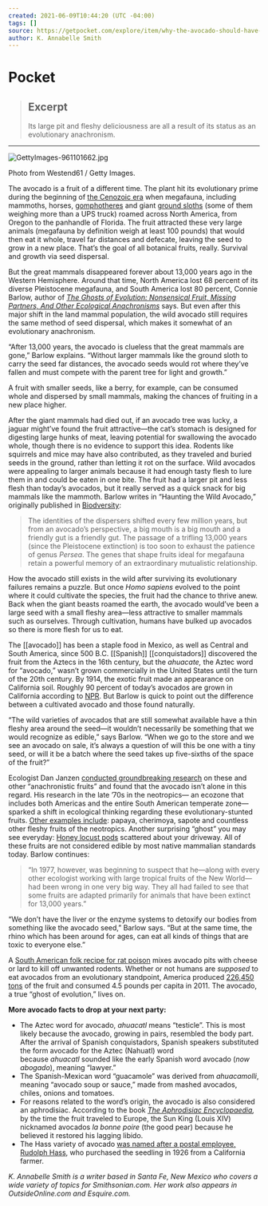 ```yaml
---
created: 2021-06-09T10:44:20 (UTC -04:00)
tags: []
source: https://getpocket.com/explore/item/why-the-avocado-should-have-gone-the-way-of-the-dodo?utm_source=pocket-newtab
author: K. Annabelle Smith
---
```


# Pocket

> ## Excerpt
> Its large pit and fleshy deliciousness are all a result of its status as an evolutionary anachronism.

---
![GettyImages-961101662.jpg](https://pocket-syndicated-images.s3.amazonaws.com/5f1efce138e29.jpg)

Photo from Westend61 / Getty Images.

The avocado is a fruit of a different time. The plant hit its evolutionary prime during the beginning of [the Cenozoic era](http://www.ucmp.berkeley.edu/cenozoic/cenozoic.php "Cenozoic era") when megafauna, including mammoths, horses, [gomphotheres](http://en.wikipedia.org/wiki/Gomphothere "Gomphothere") and giant [ground sloths](http://en.wikipedia.org/wiki/Ground_sloth) (some of them weighing more than a UPS truck) roamed across North America, from Oregon to the panhandle of Florida. The fruit attracted these very large animals (megafauna by definition weigh at least 100 pounds) that would then eat it whole, travel far distances and defecate, leaving the seed to grow in a new place. That’s the goal of all botanical fruits, really. Survival and growth via seed dispersal.

But the great mammals disappeared forever about 13,000 years ago in the Western Hemisphere. Around that time, North America lost 68 percent of its diverse Pleistocene megafauna, and South America lost 80 percent, Connie Barlow, author of [_The Ghosts of Evolution: Nonsensical Fruit, Missing Partners, And Other Ecological Anachronisms_](http://www.amazon.com/gp/product/0465005527?ie=UTF8&camp=1789&creativeASIN=0465005527&linkCode=xm2&tag=smithsonianco-20) says. But even after this major shift in the land mammal population, the wild avocado still requires the same method of seed dispersal, which makes it somewhat of an evolutionary anachronism.

“After 13,000 years, the avocado is clueless that the great mammals are gone,” Barlow explains. “Without larger mammals like the ground sloth to carry the seed far distances, the avocado seeds would rot where they’ve fallen and must compete with the parent tree for light and growth.”

A fruit with smaller seeds, like a berry, for example, can be consumed whole and dispersed by small mammals, making the chances of fruiting in a new place higher.

After the giant mammals had died out, if an avocado tree was lucky, a jaguar might’ve found the fruit attractive—the cat’s stomach is designed for digesting large hunks of meat, leaving potential for swallowing the avocado whole, though there is no evidence to support this idea. Rodents like squirrels and mice may have also contributed, as they traveled and buried seeds in the ground, rather than letting it rot on the surface. Wild avocados were appealing to larger animals because it had enough tasty flesh to lure them in and could be eaten in one bite. The fruit had a larger pit and less flesh than today’s avocados, but it really served as a quick snack for big mammals like the mammoth. Barlow writes in “Haunting the Wild Avocado,” originally published in [Biodversity](http://thegreatstory.org/avocado.pdf "Biodiversity"):

> The identities of the dispersers shifted every few million years, but from an avocado’s perspective, a big mouth is a big mouth and a friendly gut is a friendly gut. The passage of a trifling 13,000 years (since the Pleistocene extinction) is too soon to exhaust the patience of genus _Persea_. The genes that shape fruits ideal for megafauna retain a powerful memory of an extraordinary mutualistic relationship.

How the avocado still exists in the wild after surviving its evolutionary failures remains a puzzle. But once _Homo sapiens_ evolved to the point where it could cultivate the species, the fruit had the chance to thrive anew. Back when the giant beasts roamed the earth, the avocado would’ve been a large seed with a small fleshy area—less attractive to smaller mammals such as ourselves. Through cultivation, humans have bulked up avocados so there is more flesh for us to eat.

The [[avocado]] has been a staple food in Mexico, as well as Central and South America, since 500 B.C. [[Spanish]] [[conquistadors]] discovered the fruit from the Aztecs in the 16th century, but the _ahuacate,_ the Aztec word for “avocado,” wasn’t grown commercially in the United States until the turn of the 20th century. By 1914, the exotic fruit made an appearance on California soil. Roughly 90 percent of today’s avocados are grown in California according to [NPR](http://www.npr.org/templates/story/story.php?storyId=5563805). But Barlow is quick to point out the difference between a cultivated avocado and those found naturally.

“The wild varieties of avocados that are still somewhat available have a thin fleshy area around the seed—it wouldn’t necessarily be something that we would recognize as edible,” says Barlow. “When we go to the store and we see an avocado on sale, it’s always a question of will this be one with a tiny seed, or will it be a batch where the seed takes up five-sixths of the space of the fruit?”

Ecologist Dan Janzen [conducted groundbreaking research](http://www.ncbi.nlm.nih.gov/pubmed/17790450) on these and other “anachronistic fruits” and found that the avocado isn’t alone in this regard. His research in the late ’70s in the neotropics— an ecozone that includes both Americas and the entire South American temperate zone—sparked a shift in ecological thinking regarding these evolutionary-stunted fruits. [Other examples include](http://thegreatstory.org/ghost.pdf): papaya, cherimoya, sapote and countless other fleshy fruits of the neotropics. Another surprising “ghost” you may see everyday: [Honey locust pods](https://www.google.com/search?q=Honey+locust,&um=1&ie=UTF-8&hl=en&tbm=isch&source=og&sa=N&tab=wi&ei=fMhFUod-o-KIAqjygeAK#hl=en&q=Honey+locust+pod&tbm=isch&um=1) scattered about your driveway. All of these fruits are not considered edible by most native mammalian standards today. Barlow continues:

> “In 1977, however, was beginning to suspect that he—along with every other ecologist working with large tropical fruits of the New World—had been wrong in one very big way. They all had failed to see that some fruits are adapted primarily for animals that have been extinct for 13,000 years.”

“We don’t have the liver or the enzyme systems to detoxify our bodies from something like the avocado seed,” Barlow says. “But at the same time, the rhino which has been around for ages, can eat all kinds of things that are toxic to everyone else.”

A [South American folk recipe for rat poison](http://books.google.com/books?id=W0aQRscaW3QC&pg=PA25&dq=avocado+pit+AND+rat+poison&hl=en&sa=X&ei=H9hFUpCDH4a5igLn_4CwDg&ved=0CEEQ6AEwAA#v=onepage&q=avocado%20pit%20AND%20rat%20poison&f=false) mixes avocado pits with cheese or lard to kill off unwanted rodents. Whether or not humans are _supposed_ to eat avocados from an evolutionary standpoint, America produced [226,450 tons](http://www.agmrc.org/commodities__products/fruits/avocado-profile/) of the fruit and consumed 4.5 pounds per capita in 2011. The avocado, a true “ghost of evolution,” lives on.

**More avocado facts to drop at your next party:**

-   The Aztec word for avocado, _ahuacatl_ means “testicle”. This is most likely because the avocado, growing in pairs, resembled the body part. After the arrival of Spanish conquistadors, Spanish speakers substituted the form avocado for the Aztec (Nahuatl) word because _ahuacatl_ sounded like the early Spanish word avocado (_now abogado_), meaning “lawyer.”
-   The Spanish-Mexican word “guacamole” was derived from _ahuacamolli_, meaning “avocado soup or sauce,” made from mashed avocados, chiles, onions and tomatoes.
-   For reasons related to the word’s origin, the avocado is also considered an aphrodisiac. According to the book [](http://books.google.com/books?id=Qukk4fmqsrcC&printsec=frontcover&dq=The+Aphrodisiac+Encyclopaedia&hl=en&sa=X&ei=N8RFUvXvEMzFiwLmiYDgBg&ved=0CC8Q6AEwAA#v=onepage&q=avocado&f=false) _[The Aphrodisiac Encyclopaedia](http://books.google.com/books?id=Qukk4fmqsrcC&printsec=frontcover&dq=The+Aphrodisiac+Encyclopaedia&hl=en&sa=X&ei=N8RFUvXvEMzFiwLmiYDgBg&ved=0CC8Q6AEwAA#v=onepage&q=avocado&f=false),_ by the time the fruit traveled to Europe, the Sun King (Louis XIV) nicknamed avocados _la bonne poire_ (the good pear) because he believed it restored his lagging libido.
-   The Hass variety of avocado [was named after a postal employee, Rudolph Hass](http://www.npr.org/templates/story/story.php?storyId=5563805 "NPR"), who purchased the seedling in 1926 from a California farmer.

_K. Annabelle Smith is a writer based in Santa Fe, New Mexico who covers a wide variety of topics for Smithsonian.com. Her work also appears in OutsideOnline.com and Esquire.com._

